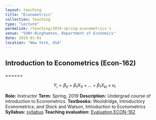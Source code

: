 ```yaml
---
layout: teaching
title: "Econometrics"
collection: teaching
type: "Lecture"
permalink: /teaching/2019-spring-econometrics-1
venue: "SUNY-Binghamton, Department of Economics"
date: 2019-01-01
location: "New York, USA"
---
```


## Introduction to Econometrics (Econ-162)
======

$$Y_i=\beta_0+\beta_1X_{1i}+...+\beta_1X_{ki}+u_i$$

**Role:** Instructor
**Term:** Spring, 2019
**Description:** Undergrad course of introduction to Econometrics.
**Textbooks:** Wooldridge, Introductory Econometrics; and Stock and Watson, Introduction to Econometrics
**Syllabus:** [syllabus]('')
**Teaching evaluation:** [Evaluation ECON-162]('')


